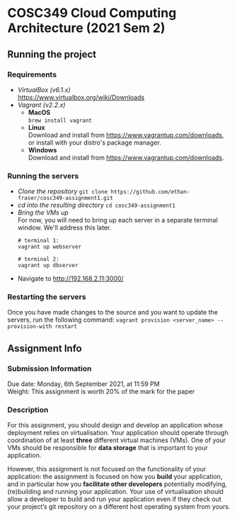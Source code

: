 # COSC349 Cloud Computing Architecture (2021 Sem 2)

## Running the project

### Requirements
- *VirtualBox (v6.1.x)*\
https://www.virtualbox.org/wiki/Downloads
- *Vagrant (v2.2.x)*
    - **MacOS**\
    `brew install vagrant`
    - **Linux**\
    Download and install from https://www.vagrantup.com/downloads, or install with your distro's package manager.
    - **Windows**\
    Download and install from https://www.vagrantup.com/downloads.
### Running the servers
- *Clone the repository*
    `git clone https://github.com/ethan-fraser/cosc349-assignment1.git`
- *cd into the resulting directory*
    `cd cosc349-assignment1`
- *Bring the VMs up*\
    For now, you will need to bring up each server in a separate terminal window. We'll address this later.
    ```shell
    # terminal 1:
    vagrant up webserver

    # terminal 2:
    vagrant up dbserver
    ```
- Navigate to http://192.168.2.11:3000/
### Restarting the servers
Once you have made changes to the source and you want to update the servers, run the following command:
`vagrant provision <server_name> --provision-with restart`


## Assignment Info

### Submission Information
Due date: Monday, 6th September 2021, at 11:59 PM  
Weight: This assignment is worth 20% of the mark for the paper

### Description
For this assignment, you should design and develop an application whose deployment relies on virtualisation. Your application should operate through coordination of at least **three** different virtual machines (VMs). One of your VMs should be responsible for **data storage** that is important to your application.

However, this assignment is not focused on the functionality of your application: the assignment is focused on how you **build** your application, and in particular how you **facilitate other developers** potentially modifying, (re)building and running your application. Your use of virtualisation should allow a developer to build and run your application even if they check out your project’s git repository on a different host operating system from yours.
